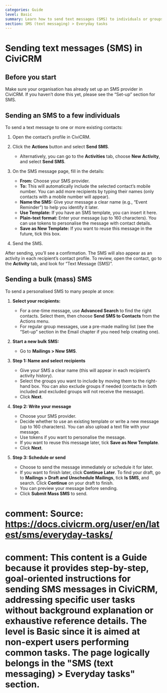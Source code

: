 ```yaml
---
categories: Guide
level: Basic
summary: Learn how to send text messages (SMS) to individuals or groups using CiviCRM, including step-by-step instructions for both one-off and bulk messaging.
section: SMS (text messaging) > Everyday tasks
---
```


# Sending text messages (SMS) in CiviCRM

## Before you start

Make sure your organisation has already set up an SMS provider in CiviCRM. If you haven’t done this yet, please see the “Set-up” section for SMS.

## Sending an SMS to a few individuals

To send a text message to one or more existing contacts:

1. Open the contact’s profile in CiviCRM.
2. Click the **Actions** button and select **Send SMS**.
   
   - Alternatively, you can go to the **Activities** tab, choose **New Activity**, and select **Send SMS**.

3. On the SMS message page, fill in the details:
   - **From:** Choose your SMS provider.
   - **To:** This will automatically include the selected contact’s mobile number. You can add more recipients by typing their names (only contacts with a mobile number will appear).
   - **Name the SMS:** Give your message a clear name (e.g., “Event Reminder”) to help you identify it later.
   - **Use Template:** If you have an SMS template, you can insert it here.
   - **Plain-text format:** Enter your message (up to 160 characters). You can use tokens to personalise the message with contact details.
   - **Save as New Template:** If you want to reuse this message in the future, tick this box.

4. Send the SMS.

After sending, you’ll see a confirmation. The SMS will also appear as an activity in each recipient’s contact profile. To review, open the contact, go to the **Activity** tab, and look for “Text Message (SMS)”.

## Sending a bulk (mass) SMS

To send a personalised SMS to many people at once:

1. **Select your recipients:**
   - For a one-time message, use **Advanced Search** to find the right contacts. Select them, then choose **Send SMS to Contacts** from the Actions menu.
   - For regular group messages, use a pre-made mailing list (see the “Set-up” section in the Email chapter if you need help creating one).

2. **Start a new bulk SMS:**
   - Go to **Mailings > New SMS**.

3. **Step 1: Name and select recipients**
   - Give your SMS a clear name (this will appear in each recipient’s activity history).
   - Select the groups you want to include by moving them to the right-hand box. You can also exclude groups if needed (contacts in both included and excluded groups will not receive the message).
   - Click **Next**.

4. **Step 2: Write your message**
   - Choose your SMS provider.
   - Decide whether to use an existing template or write a new message (up to 160 characters). You can also upload a text file with your message.
   - Use tokens if you want to personalise the message.
   - If you want to reuse this message later, tick **Save as New Template**.
   - Click **Next**.

5. **Step 3: Schedule or send**
   - Choose to send the message immediately or schedule it for later.
   - If you want to finish later, click **Continue Later**. To find your draft, go to **Mailings > Draft and Unschedule Mailings**, tick **Is SMS**, and search. Click **Continue** on your draft to finish.
   - You can preview your message before sending.
   - Click **Submit Mass SMS** to send.

# comment: Source: https://docs.civicrm.org/user/en/latest/sms/everyday-tasks/
# comment: This content is a Guide because it provides step-by-step, goal-oriented instructions for sending SMS messages in CiviCRM, addressing specific user tasks without background explanation or exhaustive reference details. The level is Basic since it is aimed at non-expert users performing common tasks. The page logically belongs in the "SMS (text messaging) > Everyday tasks" section.